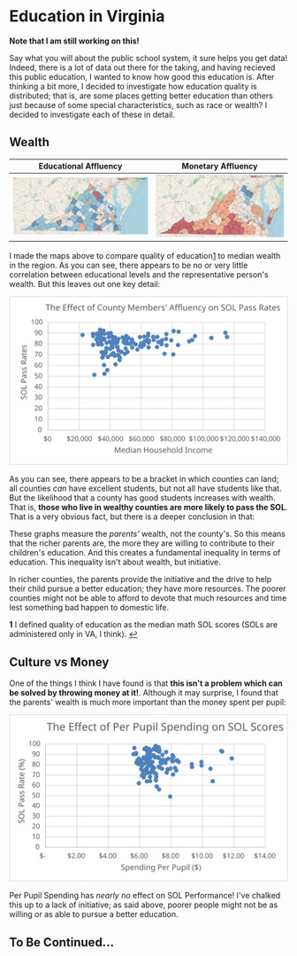 # Education in Virginia

**Note that I am still working on this!**


Say what you will about the public school system, it sure helps you get data! Indeed, there is a lot
of data out there for the taking, and having recieved this public education, I wanted to know how good
this education is. After thinking a bit more, I decided to investigate how education quality is
distributed; that is, are some places getting better education than others just because of some
special characteristics, such as race or wealth? I decided to investigate each of these in detail.

## Wealth

| Educational Affluency                          | Monetary Affluency                          |
|:----------------------------------------------:|:-------------------------------------------:|
| [![Fig3.png](Fig3.png)](va-edu-map.md)         | [![Fig4.png](Fig4.png)](va-wealth-map.md)   |

I made the maps above to compare quality of education<a id='a1'><sup>[1](#f1)</sup></a> to median wealth in the region. As you can see,
there appears to be no or very little correlation between educational levels and the representative
person's wealth. But this leaves out one key detail:

![Fig5.svg](Fig5.svg)

As you can see, there appears to be a bracket in which counties can land; all counties *can* have
excellent students, but not all have students like that. But the likelihood that a county has good
students increases with wealth. That is, **those who live in wealthy counties are more likely
to pass the SOL**. That is a very obvious fact, but there is a deeper conclusion in that:

These graphs measure the *parents'* wealth, not the county's. So this means that the richer parents
are, the more they are willing to contribute to their children's education. And this creates a
fundamental inequality in terms of education. This inequality isn't about wealth, but initiative.

In richer counties, the parents provide the initiative and the drive to help their child pursue a better
education; they have more resources. The poorer counties might not be able to afford to devote
that much resources and time lest something bad happen to domestic life.

<b id='f1'>1</b> I defined quality of education as the median math SOL scores (SOLs are administered
only in VA, I think). [↩](#a1)

## Culture vs Money

One of the things I think I have found is that **this isn't a problem which can be solved by
throwing money at it!**. Although it may surprise, I found that the parents' wealth is much
more important than the money spent per pupil:

![Fig7.svg](Fig7.svg)

Per Pupil Spending has *nearly no* effect on SOL Performance! I've chalked this up to a lack
of initiative; as said above, poorer people might not be as willing or as able to pursue a better
education. 

## To Be Continued...
